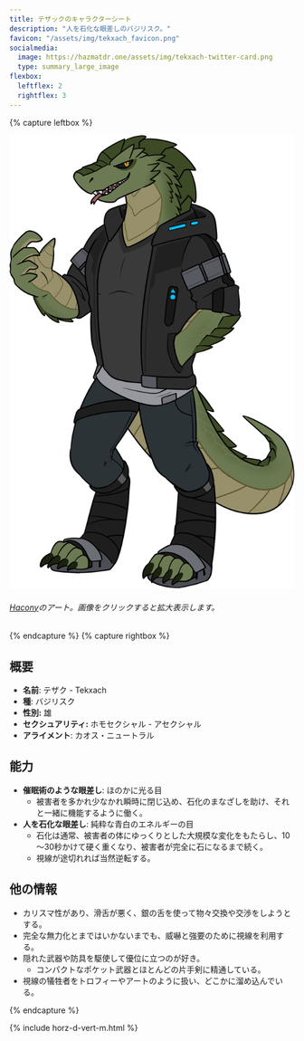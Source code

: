 ```yaml
---
title: テザックのキャラクターシート
description: "人を石化な眼差しのバジリスク。"
favicon: "/assets/img/tekxach_favicon.png"
socialmedia:
  image: https://hazmatdr.one/assets/img/tekxach-twitter-card.png
  type: summary_large_image
flexbox:
  leftflex: 2
  rightflex: 3
---
```


{% capture leftbox %}

[![キャラクターシート](/assets/img/2021JulyTekxach2.png)](/assets/img/2021JulyTekxach2.png)
###### [Hacony](https://www.furaffinity.net/user/qundium)のアート。画像をクリックすると拡大表示します。

{% endcapture %}
{% capture rightbox %}

## 概要
- **名前**: テザク - Tekxach
- **種**: バジリスク
- **性別:** 雄
- **セクシュアリティ:** ホモセクシャル - アセクシャル
- **アライメント**: カオス・ニュートラル

## 能力
* **催眠術のような眼差し**: ほのかに光る目
  * 被害者を多かれ少なかれ瞬時に閉じ込め、石化のまなざしを助け、それと一緒に機能するように働く。
* **人を石化な眼差し**: 純粋な青白のエネルギーの目
  * 石化は通常、被害者の体にゆっくりとした大規模な変化をもたらし、10～30秒かけて硬く重くなり、被害者が完全に石になるまで続く。
  * 視線が途切れれば当然逆転する。

## 他の情報
* カリスマ性があり、滑舌が悪く、銀の舌を使って物々交換や交渉をしようとする。
* 完全な無力化とまではいかないまでも、威嚇と強要のために視線を利用する。
* 隠れた武器や防具を駆使して優位に立つのが好き。
  * コンパクトなポケット武器とほとんどの片手剣に精通している。
* 視線の犠牲者をトロフィーやアートのように扱い、どこかに溜め込んでいる。

{% endcapture %}

<!-- Turns capture groups into a flex box. Must come after capture groups. -->
{% include horz-d-vert-m.html %}
